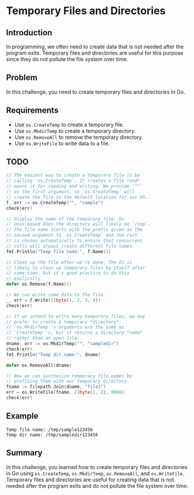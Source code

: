 # Temporary Files and Directories

## Introduction
In programming, we often need to create data that is not needed after the program exits. Temporary files and directories are useful for this purpose since they do not pollute the file system over time.

## Problem
In this challenge, you need to create temporary files and directories in Go.

## Requirements
- Use `os.CreateTemp` to create a temporary file.
- Use `os.MkdirTemp` to create a temporary directory.
- Use `os.RemoveAll` to remove the temporary directory.
- Use `os.WriteFile` to write data to a file.

## TODO
```go
// The easiest way to create a temporary file is by
// calling `os.CreateTemp`. It creates a file *and*
// opens it for reading and writing. We provide `""`
// as the first argument, so `os.CreateTemp` will
// create the file in the default location for our OS.
f, err := os.CreateTemp("", "sample")
check(err)

// Display the name of the temporary file. On
// Unix-based OSes the directory will likely be `/tmp`.
// The file name starts with the prefix given as the
// second argument to `os.CreateTemp` and the rest
// is chosen automatically to ensure that concurrent
// calls will always create different file names.
fmt.Println("Temp file name:", f.Name())

// Clean up the file after we're done. The OS is
// likely to clean up temporary files by itself after
// some time, but it's good practice to do this
// explicitly.
defer os.Remove(f.Name())

// We can write some data to the file.
_, err = f.Write([]byte{1, 2, 3, 4})
check(err)

// If we intend to write many temporary files, we may
// prefer to create a temporary *directory*.
// `os.MkdirTemp`'s arguments are the same as
// `CreateTemp`'s, but it returns a directory *name*
// rather than an open file.
dname, err := os.MkdirTemp("", "sampledir")
check(err)
fmt.Println("Temp dir name:", dname)

defer os.RemoveAll(dname)

// Now we can synthesize temporary file names by
// prefixing them with our temporary directory.
fname := filepath.Join(dname, "file1")
err = os.WriteFile(fname, []byte{1, 2}, 0666)
check(err)
```

## Example
```
Temp file name: /tmp/sample123456
Temp dir name: /tmp/sampledir123456
```

## Summary
In this challenge, you learned how to create temporary files and directories in Go using `os.CreateTemp`, `os.MkdirTemp`, `os.RemoveAll`, and `os.WriteFile`. Temporary files and directories are useful for creating data that is not needed after the program exits and do not pollute the file system over time.